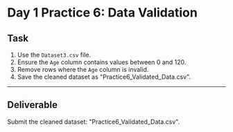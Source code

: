 # Day 1 Practice 6: Data Validation

## Task
1. Use the `Dataset3.csv` file.
2. Ensure the `Age` column contains values between 0 and 120.
3. Remove rows where the `Age` column is invalid.
4. Save the cleaned dataset as "Practice6_Validated_Data.csv".

---

## Deliverable
Submit the cleaned dataset: "Practice6_Validated_Data.csv".
